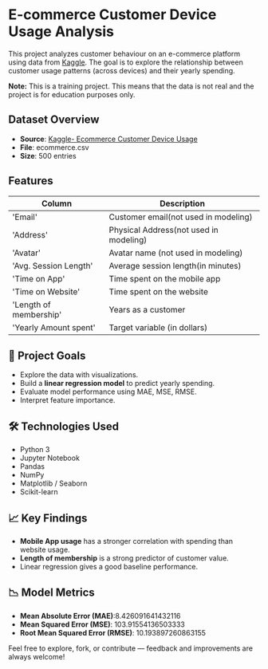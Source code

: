 # E-commerce Customer Device Usage Analysis
This project analyzes customer behaviour on an e-commerce platform using data from [Kaggle](https://www.kaggle.com/datasets/iyadavvaibhav/ecommerce-customer-device-usage/data).
The goal is to explore the relationship between customer usage patterns (across devices) and their yearly spending.

**Note:** This is a training project. This means that the data is not real and the project is for education purposes only.

## Dataset Overview
- **Source**: [Kaggle- Ecommerce Customer Device Usage](https://www.kaggle.com/datasets/iyadavvaibhav/ecommerce-customer-device-usage/data)
- **File**: ecommerce.csv
- **Size**: 500 entries

## Features
| Column                      |   Description                               |
|-----------------------------|---------------------------------------------|
| 'Email'                     | Customer email(not used in modeling)        |
| 'Address'                   | Physical Address(not used in modeling)      |
| 'Avatar'                    | Avatar name (not used in modeling)          |
| 'Avg. Session Length'       | Average session length(in minutes)          |
| 'Time on App'               | Time spent on the mobile app                |
| 'Time on Website'           | Time spent on the website                   |
| 'Length of membership'      | Years as a customer                         |
| 'Yearly Amount spent'       | Target variable (in dollars)                |

## 🎯 Project Goals
- Explore the data with visualizations.
- Build a **linear regression model** to predict yearly spending.
- Evaluate model performance using MAE, MSE, RMSE.
- Interpret feature importance.


## 🛠️ Technologies Used
- Python 3
- Jupyter Notebook
- Pandas
- NumPy
- Matplotlib / Seaborn
- Scikit-learn

## 📈 Key Findings

- **Mobile App usage** has a stronger correlation with spending than website usage.
- **Length of membership** is a strong predictor of customer value.
- Linear regression gives a good baseline performance.

## 📉 Model Metrics

- **Mean Absolute Error (MAE)**:8.426091641432116
- **Mean Squared Error (MSE)**: 103.91554136503333
- **Root Mean Squared Error (RMSE)**: 10.193897260863155

Feel free to explore, fork, or contribute — feedback and improvements are always welcome! 